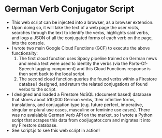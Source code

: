 # German Verb Conjugator Script
- This web script can be injected into a browser, as a browser extension.
- Upon doing so, it will take the text of a web page the user visits, searches through the text to identify the verbs, highlights said verbs, and logs a JSON of all the conjugated forms of each verb on the page, into the console.
- I wrote two main Google Cloud Functions (GCF) to execute the above functionality:
  1) The first cloud function uses Spacy pipeline trained on German news and media text were used to identity the verbs (via the Parts-Of-Speech tagging component) and this Cloud Functions response is then sent back to the local script.
  2) The second cloud function queries the found verbs within a Firestore databse I designed, and return the related conjugations of found verbs to the script.
- I designed and loaded a Firestore NoSQL (document based) database that stores about 510,000 German verbs, their infinitive forms, translations, and conjugation type (e.g. future perfect, imperative, singular or plural use cases, masculine or feminine use cases). There was no avaialable German Verb API on the market, so I wrote a Python script that scrapes this data from cooljugator.com and migrates it into my Firestore database.
- See script.js to see this web script in action!
